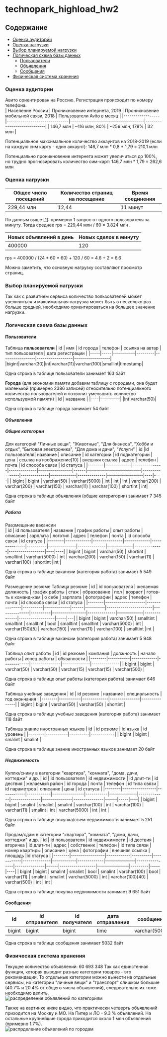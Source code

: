 # technopark_highload_hw2
## Содержание
- [Оценка аудитории](#оценка-аудитории)
- [Оценка нагрузки](#оценка-нагрузки)
- [Выбор планируемой нагрузки](#выбор-планируемой-нагрузки)
- [Логическая схема базы данных](#логическая-схема-базы-данных)
    * [Пользователи](#пользователи)
    * [Объявления](#объявления)
    * [Сообщения](#сообщения)
- [Физическая система хранения](#физическая-система-хранения)

<!-- toc -->
### Оценка аудитории
Авито ориентирован на Россию. Регистрация происходит по номеру телефона.  
| Население России | Проникновение интернета, 2019 | Проникновение мобильной связи, 2018 | Пользователи Avito в месяц |
|------------------|-------------------------------|-------------------------------------|----------------------------|
| 146,7 млн        | ~116 млн, 80%                 | ~256 млн, 179%                      | 32 млн                     |

Потенциальное максимальное количество аккаунтов на 2018-2019 (если на каждую сим карту - один аккаунт): 
146,7 млн * 0,8 * 1,79 = 210,1 млн

Потенциально проникновение интернета может увеличиться до 100%, но трудно прогнозировать количество сим-карт:
146,7 млн * 1,79 = 262,6 млн

### Оценка нагрузки
| Общее число посещений | Количество страниц на посещение | Время соединения |
|-----------------------|---------------------------------|------------------|
| 229,44 млн            | 12,44                           | 11 минут         |

По данным выше [[1]](https://www.similarweb.com/website/avito.ru): примерно 1 запрос от одного пользователя за минуту.
Тогда среднее rps = 229,44 млн / 60 = 3.824 млн .

| Новых объявлений в день | Новых сделок в минуту |
|-------------------------|-----------------------|
| 400000                  | 120                   |

rps = 400000 / (24 * 60 * 60) + 120 / 60 = 4.6 + 2 = 6.6

Можно заметить, что основную нагрузку составляют просмотр страниц.

### Выбор планируемой нагрузки
Так как с развитием сервиса количество пользователей может увеличиться и максимальная нагрузка может быть в несколько раз больше средней, необходимо ориентироваться на большее значение нагрузки.
### Логическая схема базы данных
#### Пользователи
Таблица **пользователи**
| id  | имя | id города | телефон | ссылка на автар | тип пользователя | дата регистрации |
|-----|-----|-----------|---------|-----------------|------------------|------------------|
|bigint|varchar(30)|int|varchar(11)|varchar(100)|smallint|timestamp|

Одна строка в таблице пользователи занимает 163 байт

**Города** (для экономии памяти добавим таблицу с городами, она будет маленькой (примерно 2386 записей) относительно потенциального количества пользователей и позволит уменьшить количетво используемой памяти)
| id | название |
|----|----------|
|int|varchar(50)|

Одна строка в таблице города занимает 54 байт

#### Объявления
#####  Общие категории 
Для категорий "Личные вещи", "Животные", "Для бизнеса", "Хобби и отдых", "Бытовая электроника", "Для дома и дачи", "Услуги" 
| id     |id пользователя| название    | описание      | id категории | id подкатегории | цена | ссылка на изображение[10] | внешняя ссылка | адрес        | телефон     | почта        | id способа связи | id статуса |
|--------|-------------|---------------|--------------|-----------------|------|---------------------------|----------------|--------------|-------------|--------------|------------------|----|----|
| bigint | bigint | varchar(50) | varchar(5000) | int          | int             | int  | varchar(200)              | varchar(200)   | varchar(150) | varchar(11) | varchar(100) | shortint         | int|

Одна строка в таблице объявления (общие катеригории) занимает 7 345 байт

##### Работа
Раазмещение вакансии  
| id     | id пользователя | название    | график работы | опыт работы | описание      | зарплата | логотип      | адрес        | телефон     | почта        | id способа связи | id статуса |
|--------|-------------|---------------|-------------|---------------|----------|--------------|--------------|-------------|--------------|------------------|----|----|
| bigint | bigint | varchar(50) | shortint      | smalltint    | varchar(5000) | int      | varchar(200) | varchar(150)   | varchar(11) | varchar(100) | shortint         |int |

Одна строка в таблице вакансии (категория работа) занимает 5 549 байт

Размещение резюме
Таблица резюме
| id     | id пользователя | желаемая должность | график работы | стаж     | образование | пол  | возраст  | готов-ть к команд-кам | о себе        | зарплата | фотографии      | адрес        | телефон     | почта        | id способа связи | id статуса |
|--------|--------------------|---------------|----------|-------------|------|----------|-----------------------|---------------|----------|-----------------|--------------|-------------|--------------|------------------|-----|---|
| bigint | bigint | varchar(50)        | smalltint      | smalltint | smalltint    | bool | smalltint | smalltint              | varchar(5000) | int      | varchar(150)[5] | varchar(150) | varchar(11) | varchar(100) | smalltint         |int |

Одна строка в таблице вакансии (категория работа) занимает 5 948 байт

Таблица опыт работы
| id     | id резюме | компания    | должность   | начало работы | конец работы | обязанности  |
|--------|-----------|-------------|-------------|---------------|--------------|--------------|
| bigint | bigint    | varchar(50) | varchar(50) | varchar(15)   | varchar(15)  | varchar(500) |

Одна строка в таблице опыт работы (категория работа) занимает 646 байт

Таблица учебные заведения
| id     | id резюме | название    | специальность | год окончания |
|--------|-----------|-------------|---------------|---------------|
| bigint | bigint    | varchar(50) | varchar(50)   | shortint      |

Одна строка в таблице учебные заведения (категория работа) занимает 118 байт

Таблица знание иностранных языков
| id     | id резюме | id языка | id уровень |
|--------|-----------|----------|------------|
| bigint | bigint    | smalint  | smalint    |

Одна строка в таблице знание иностранных языков занимает 20 байт

##### Недвижимость
Куплю/сниму в категории "квартира", "комната", "дома, дачи, коттеджи" и др.
| id     | id пользователя |  id недвижимости | id длит-ти | id дествия | желаемый район | id города | почта        | телефон     | id типа связи | id параметров | описание      | цена | id статуса |
|--------|-----------------|------------|------------|----------------|-----------|--------------|-------------|---------------|---------------|---------------|------|-----|----|
| bigint | bigint | smalint         | smalint    | smalint    | varchar(100)   | int       | varchar(100) | varchar(11) | smalint       | int           | varchar(5000) | int  | int |

Одна строка в таблице покупка/съем недвижимости занимает 5 251 байт

Продам/сдам в категории "квартира", "комната", "дома, дачи, коттеджи" и др.
| id     | id пользователя | id недвижимости | id дествия | вторичка | id длит-ти | адрес        | собственик | телефон     | id типа связи | номер квартиры | описание      | цена | фотографии       | внешняя ссылка | площадь |id статуса |
|--------|-----------------|------------|----------|------------|--------------|------------|-------------|---------------|----------------|---------------|------|------------------|----------------|---------|-----|----|
| bigint | bigint | smalint         | smalint    | bool     | smalint    | varchar(100) | bool       | varchar(11) | smalint       | smalint        | varchar(5000) | int  | varchar(100)[40] | varchar(500)   | int     | int |

Одна строка в таблице покупка недвижимости занимает 9 651 байт

#### Сообщения
| id     | id отправителя | id получателя | дата отправления | сообщение     |
|--------|----------------|---------------|------------------|---------------|
| bigint | bigint         | bigint        | time             | varchar(5000) |

Одна строка в таблице сообщения занимает 5032 байт

### Физическая система хранения
Текущее количество объявлений: 60 693 348
Так как единстенная функция, которая выводит разные категории товаров - это рекомендации. То отдельные категории можно вынести на отдельные сервисы, но категории "личные вещи" и "транспорт" слишком большие (40.7% и 20.4% от общего числа объявлений), следовательно их тоже необходимо делить.   
![распределение объявлений по категориям](https://sun9-29.userapi.com/c853516/v853516521/2177ae/zSgrvhTuqE8.jpg)  

Также на картинке ниже видно, что практически четверть объявлений приходится на Москву и МО. На Питер и ЛО - 9.3 % объявлений. На остальные крупнейшие города приходится около 1 млн объявлений (примерно 1.7%).  
![распрделение объявлений по городам](https://sun9-70.userapi.com/c857024/v857024392/c7e79/DvMRj0-1CFc.jpg)  
